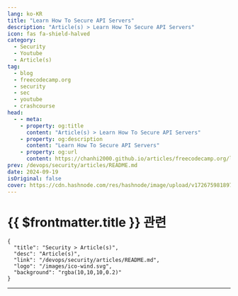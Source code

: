 ```yaml
---
lang: ko-KR
title: "Learn How To Secure API Servers"
description: "Article(s) > Learn How To Secure API Servers"
icon: fas fa-shield-halved
category: 
  - Security
  - Youtube
  - Article(s)
tag: 
  - blog
  - freecodecamp.org
  - security
  - sec
  - youtube
  - crashcourse
head:
  - - meta:
    - property: og:title
      content: "Article(s) > Learn How To Secure API Servers"
    - property: og:description
      content: "Learn How To Secure API Servers"
    - property: og:url
      content: https://chanhi2000.github.io/articles/freecodecamp.org/learn-how-to-secure-api-servers.html
prev: /devops/security/articles/README.md
date: 2024-09-19
isOriginal: false
cover: https://cdn.hashnode.com/res/hashnode/image/upload/v1726759818974/98a0ec72-f561-4b36-9bbe-aaceb22026c0.png
---
```


# {{ $frontmatter.title }} 관련

```component VPCard
{
  "title": "Security > Article(s)",
  "desc": "Article(s)",
  "link": "/devops/security/articles/README.md",
  "logo": "/images/ico-wind.svg",
  "background": "rgba(10,10,10,0.2)"
}
```

---

<SiteInfo
  name="Learn How To Secure API Servers"
  desc="APIs (Application Programming Interfaces) play an important role in enabling communication between different software systems. However, with great power comes great responsibility, and securing these APIs is necessary to protect sensitive data and ma..."
  url="https://freecodecamp.org/news/learn-how-to-secure-api-servers/"
  logo="https://cdn.freecodecamp.org/universal/favicons/favicon.ico"
  preview="https://cdn.hashnode.com/res/hashnode/image/upload/v1726759818974/98a0ec72-f561-4b36-9bbe-aaceb22026c0.png"/>

<!-- TODO: 작성-->

<!-- 
<p>APIs (Application Programming Interfaces) play an important role in enabling communication between different software systems. However, with great power comes great responsibility, and securing these APIs is necessary to protect sensitive data and maintain the integrity of your applications.</p>
<p>We just published a course on the freeCodeCamp.org YouTube channel that is designed to equip developers with essential knowledge and practical skills to protect API servers from various threats and vulnerabilities.</p>
<h3 id="heading-course-overview">Course Overview</h3>
<p>This comprehensive course covers key concepts and best practices for keeping your API servers secure. From understanding cross-origin resource sharing to implementing rate limiting, you'll learn how to defend against common attack vectors and build robust, secure API infrastructures.</p>
<p>The course is divided into six main topics, each addressing a critical aspect of API security:</p>
<ol>
<li><p><strong>Cross Origin Resource Sharing (CORS)</strong></p>
<ul>
<li><p>Understand the importance of CORS in preventing unauthorized API access</p>
</li>
<li><p>Learn how to implement CORS policies effectively</p>
</li>
</ul>
</li>
<li><p><strong>Error Disclosure</strong></p>
<ul>
<li><p>Master the art of proper error handling</p>
</li>
<li><p>Discover techniques to prevent leaking sensitive information through error messages</p>
</li>
</ul>
</li>
<li><p><strong>Information Leak Prevention</strong></p>
<ul>
<li><p>Identify common sources of information leaks in API servers</p>
</li>
<li><p>Implement strategies to minimize unintended data exposure</p>
</li>
</ul>
</li>
<li><p><strong>Secure Cookie Management</strong></p>
<ul>
<li><p>Learn the risks associated with insecure cookies</p>
</li>
<li><p>Explore best practices for implementing secure cookie policies</p>
</li>
</ul>
</li>
<li><p><strong>Path Traversal Protection</strong></p>
<ul>
<li><p>Understand the dangers of path traversal attacks</p>
</li>
<li><p>Implement safeguards to prevent unauthorized access to sensitive files</p>
</li>
</ul>
</li>
<li><p><strong>Rate Limiting</strong></p>
<ul>
<li><p>Discover the importance of rate limiting in preventing DDoS attacks</p>
</li>
<li><p>Learn how to implement effective rate limiting strategies</p>
</li>
</ul>
</li>
</ol>
<p>This course is taught by Anthony Aragues, the Head of APIsec Labs. With over 20 years of experience in the security industry, Anthony brings a wealth of knowledge from many perspectives. He offers a well-rounded approach to API security.</p>
<p>Here are some reasons to take this course:</p>
<ul>
<li><p><strong>Comprehensive Coverage</strong>: Gain a thorough understanding of critical API security concepts</p>
</li>
<li><p><strong>Practical Skills</strong>: Learn techniques you can immediately apply to your own projects</p>
</li>
<li><p><strong>Expert Instruction</strong>: Benefit from the knowledge of a seasoned security professional</p>
</li>
<li><p><strong>Free and Accessible</strong>: Available on freeCodeCamp's YouTube channel at no cost</p>
</li>
</ul>
<h3 id="heading-ready-to-secure-your-apis">Ready to Secure Your APIs?</h3>
<p>Don't miss this opportunity to enhance your API security skills and protect your applications from potential threats. Head over to <a target="_blank" href="https://youtu.be/2-DmxENygRc">the freeCodeCamp YouTube channel</a> and start your journey towards becoming an API security expert (1-hour watch).</p>
<div class="embed-wrapper">
        <iframe width="560" height="315" src="https://www.youtube.com/embed/2-DmxENygRc" style="aspect-ratio: 16 / 9; width: 100%; height: auto;" title="YouTube video player" allow="accelerometer; autoplay; clipboard-write; encrypted-media; gyroscope; picture-in-picture; web-share" referrerpolicy="strict-origin-when-cross-origin" allowfullscreen="" loading="lazy"></iframe></div>
-->

